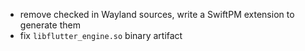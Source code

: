 - remove checked in Wayland sources, write a SwiftPM extension to generate them
- fix `libflutter_engine.so` binary artifact

